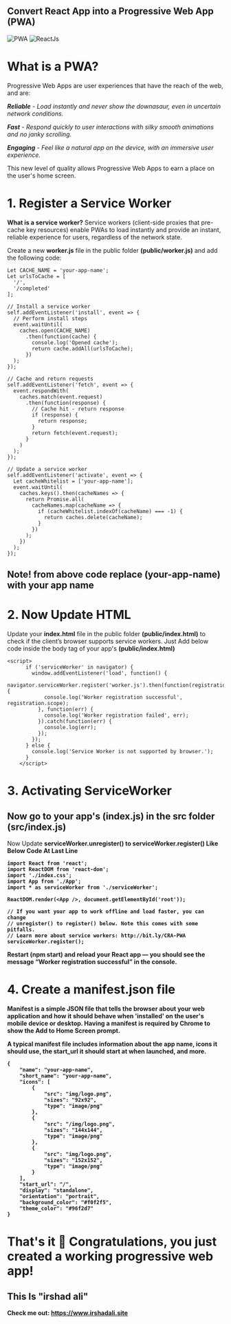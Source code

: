 ## Convert React App into a Progressive Web App (PWA)

![PWA](https://res.cloudinary.com/phonerefer/image/upload/c_scale,h_50,w_150/v1573154075/irshadali.site/wd0dusiqooqdg81ygqxj.png "PWA")      ![ReactJs](https://res.cloudinary.com/prvnbist/image/upload/c_scale,h_80/v1564054850/React.js_logo-512_bvpygm.png "ReactJs")

# What is a PWA?
Progressive Web Apps are user experiences that have the reach of the web, and are:

*<b>Reliable</b> - Load instantly and never show the downasaur, even in uncertain network conditions.*

*<b>Fast</b> - Respond quickly to user interactions with silky smooth animations and no janky scrolling.*

*<b>Engaging</b> - Feel like a natural app on the device, with an immersive user experience.*

This new level of quality allows Progressive Web Apps to earn a place on the user's home screen.

# 1. Register a Service Worker
<b>What is a service worker?</b>
Service workers (client-side proxies that pre-cache key resources) enable PWAs to load instantly and provide an instant,
reliable experience for users, regardless of the network state.

Create a new <b>worker.js</b>  file in the public folder <b>(public/worker.js)</b> and add the following code:
```
Let CACHE_NAME = 'your-app-name';
Let urlsToCache = [
  '/',
  '/completed'
];

// Install a service worker
self.addEventListener('install', event => {
  // Perform install steps
  event.waitUntil(
    caches.open(CACHE_NAME)
      .then(function(cache) {
        console.log('Opened cache');
        return cache.addAll(urlsToCache);
      })
  );
});

// Cache and return requests
self.addEventListener('fetch', event => {
  event.respondWith(
    caches.match(event.request)
      .then(function(response) {
        // Cache hit - return response
        if (response) {
          return response;
        }
        return fetch(event.request);
      }
    )
  );
});

// Update a service worker
self.addEventListener('activate', event => {
  Let cacheWhitelist = ['your-app-name'];
  event.waitUntil(
    caches.keys().then(cacheNames => {
      return Promise.all(
        cacheNames.map(cacheName => {
          if (cacheWhitelist.indexOf(cacheName) === -1) {
            return caches.delete(cacheName);
          }
        })
      );
    })
  );
});
```
## Note! from above code replace (your-app-name) with your app name
# 2. Now Update HTML
Update your <b>index.html</b> file in the public folder <b>(public/index.html)</b> 
to check if the client’s browser supports service workers. Just Add below code inside the body tag of your app's <b>(public/index.html)</b>
```
<script>
      if ('serviceWorker' in navigator) {
        window.addEventListener('load', function() {
          navigator.serviceWorker.register('worker.js').then(function(registration) {
            console.log('Worker registration successful', registration.scope);
          }, function(err) {
            console.log('Worker registration failed', err);
          }).catch(function(err) {
            console.log(err);
          });
        });
      } else {
        console.log('Service Worker is not supported by browser.');
      }
    </script>
```
# 3. Activating ServiceWorker

## Now go to your app's (index.js) in the src folder (src/index.js)

Now Update <b>serviceWorker.unregister() to serviceWorker.register()<b/>  Like Below Code At Last Line
  
```
import React from 'react';
import ReactDOM from 'react-dom';
import './index.css';
import App from './App';
import * as serviceWorker from './serviceWorker';

ReactDOM.render(<App />, document.getElementById('root'));

// If you want your app to work offline and load faster, you can change
// unregister() to register() below. Note this comes with some pitfalls.
// Learn more about service workers: http://bit.ly/CRA-PWA
serviceWorker.register();
```

Restart (npm start) and reload your React app — you should see the message “Worker registration successful” in the console.

# 4. Create a manifest.json file

Manifest is a simple JSON file that tells the browser about your web application and how it should behave when 'installed' on the user's mobile device or desktop. Having a manifest is required by Chrome to show the Add to Home Screen prompt.

A typical manifest file includes information about the app name, icons it should use, the start_url it should start at when launched, and more.

```
{
    "name": "your-app-name",
    "short_name": "your-app-name",
    "icons": [
        {
            "src": "img/logo.png",
            "sizes": "92x92",
            "type": "image/png"
        },
        {
            "src": "/img/logo.png",
            "sizes": "144x144",
            "type": "image/png"
        },
        {
            "src": "img/logo.png",
            "sizes": "152x152",
            "type": "image/png"
        }        
    ],
    "start_url": "/",
    "display": "standalone",
    "orientation": "portrait",
    "background_color": "#f0f2f5",
    "theme_color": "#96f2d7"
}
```

# That's it 🎉 Congratulations, you just created a working progressive web app!

## This Is "irshad ali" 
Check me out: https://www.irshadali.site



